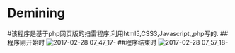 # Demining
#该程序是基于php网页版的扫雷程序,利用html5,CSS3,Javascript,,php写的.
##程序刚开始时
![2017-02-28 07_47_17-](https://cloud.githubusercontent.com/assets/24539613/23385508/38fb3aac-fd8b-11e6-8ed4-f7f38432f16e.png)
##程序结束时
![2017-02-28 07_57_18-](https://cloud.githubusercontent.com/assets/24539613/23385564/97907082-fd8b-11e6-9e38-10f3d8d51651.png)

